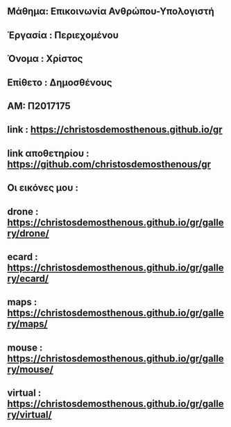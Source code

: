 ## Μάθημα: Επικοινωνία Ανθρώπου-Υπολογιστή
## Έργασία : Περιεχομένου 
## Όνομα : Χρίστος
## Επίθετο : Δημοσθένους
## ΑΜ: Π2017175
## link : https://christosdemosthenous.github.io/gr
 ## link αποθετηρίου : https://github.com/christosdemosthenous/gr
 ## Οι εικόνες μου :
  ## drone : https://christosdemosthenous.github.io/gr/gallery/drone/
  ## ecard : https://christosdemosthenous.github.io/gr/gallery/ecard/
  ## maps : https://christosdemosthenous.github.io/gr/gallery/maps/
  ## mouse : https://christosdemosthenous.github.io/gr/gallery/mouse/
  ## virtual : https://christosdemosthenous.github.io/gr/gallery/virtual/

